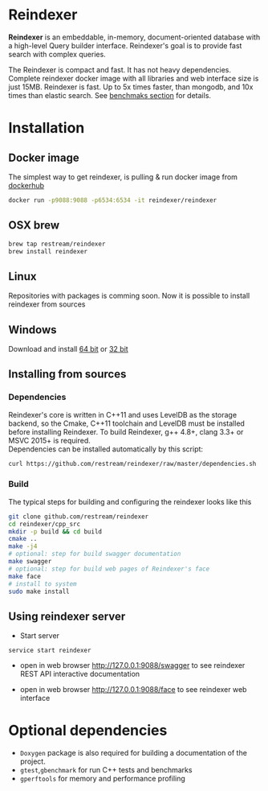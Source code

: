 # Reindexer

**Reindexer** is an embeddable, in-memory, document-oriented database with a high-level Query builder interface.
Reindexer's goal is to provide fast search with complex queries.

The Reindexer is compact and fast. It has not heavy dependencies. Complete reindexer docker image with all libraries and web interface size is just 15MB.
Reindexer is fast. Up to 5x times faster, than mongodb, and 10x times than elastic search. See [benchmaks section](../benchmarks) for details.

# Installation

## Docker image

The simplest way to get reindexer, is pulling & run docker image from [dockerhub](https://hub.docker.com/r/reindexer/reindexer/)

````bash
docker run -p9088:9088 -p6534:6534 -it reindexer/reindexer
````

## OSX brew

````bash
brew tap restream/reindexer
brew install reindexer
````

## Linux

Repositories with packages is comming soon. Now it is possible to install reindexer from sources

## Windows

Download and install [64 bit](http://www.reindexer.org/dist/reindexer_server-win64.exe) or [32 bit](http://www.reindexer.org/dist/reindexer_server-win32.exe) 

## Installing from sources

### Dependencies

Reindexer's core is written in C++11 and uses LevelDB as the storage backend, so the Cmake, C++11 toolchain and LevelDB must be installed before installing Reindexer.  To build Reindexer, g++ 4.8+, clang 3.3+ or MSVC 2015+ is required.  
Dependencies can be installed automatically by this script:

```bash
curl https://github.com/restream/reindexer/raw/master/dependencies.sh | bash -s
```

### Build 

The typical steps for building and configuring the reindexer looks like this

````bash
git clone github.com/restream/reindexer
cd reindexer/cpp_src
mkdir -p build && cd build
cmake ..
make -j4
# optional: step for build swagger documentation
make swagger
# optional: step for build web pages of Reindexer's face
make face
# install to system
sudo make install
````

## Using reindexer server

- Start server
```
service start reindexer
```
- open in web browser http://127.0.0.1:9088/swagger  to see reindexer REST API interactive documentation

- open in web browser http://127.0.0.1:9088/face to see reindexer web interface


# Optional dependencies

- `Doxygen` package is also required for building a documentation of the project.
- `gtest`,`gbenchmark` for run C++ tests and benchmarks
- `gperftools` for memory and performance profiling
